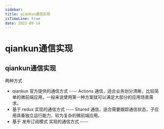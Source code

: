 ```yaml
---
sidebar:
title: qiankun通信实现
isTimeLine: true
date: 2022-09-14
---
```


# qiankun通信实现


## qiankun通信实现

两种方式

* qiankun 官方提供的通信方式 ---- Actions 通信，适合业务划分清晰，比较简单的微前端应用，一般来说使用第一种方案就可以满足大部分的应用场景需求。
* 基于 redux 实现的通信方式 ---- Shared 通信，适合需要跟踪通信状态，子应用具备独立运行能力，较为复杂的微前端应用。
* 基于 发布订阅模式 实现的通信方式 ---- 















